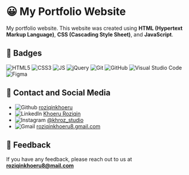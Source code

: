 # 😀 My Portfolio Website

My portfolio website. This website was created using **HTML (Hypertext Markup Language)**, **CSS (Cascading Style Sheet)**, and **JavaScript**.

## 📛 Badges

![HTML5](https://img.shields.io/badge/HTML5-E34F26?style=flat&logo=html5&logoColor=white)
![CSS3](https://img.shields.io/badge/CSS3-1572B6?style=flat&logo=css3&logoColor=white)
![JS](https://img.shields.io/badge/JavaScript-F7DF1E?style=flat&logo=javascript&logoColor=black)
![jQuery](https://img.shields.io/badge/jquery-%230769AD.svg?style=flat&logo=jquery&logoColor=white)
![Git](https://img.shields.io/badge/git-%23F05033.svg?style=flat&logo=git&logoColor=white)
![GitHub](https://img.shields.io/badge/github-%23121011.svg?style=flat&logo=github&logoColor=white)
![Visual Studio Code](https://img.shields.io/badge/Visual%20Studio%20Code-0078d7.svg?style=flat&logo=visual-studio-code&logoColor=white)
![Figma](https://img.shields.io/badge/figma-%23F24E1E.svg?style=flat&logo=figma&logoColor=white)

## 👋 Contact and Social Media

- ![Github](https://img.shields.io/badge/GitHub-100000?style=flat&logo=github&logoColor=white) [roziqinkhoeru](https://github.com/roziqinkhoeru)
- ![LinkedIn](https://img.shields.io/badge/LinkedIn-0077B5?style=flat&logo=linkedin&logoColor=white) [Khoeru Roziqin](https://www.linkedin.com/in/roziqinkhoeru)
- ![Instagram](https://img.shields.io/badge/Instagram-E4405F?style=flat&logo=instagram&logoColor=white) [@khroz_studio](https://www.instagram.com/khroz_studio/)
- ![Gmail](https://img.shields.io/badge/Gmail-D14836?style=flat&logo=gmail&logoColor=white) [roziqinkhoeru8.gmail.com](mailto:roziqinkhoeru8@gmail.com?)

## 🤙 Feedback

If you have any feedback, please reach out to us at **roziqinkhoeru8@mail.com**
